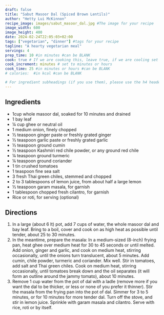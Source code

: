 ```yaml
---
draft: false
title: "Sabut Masoor Dal (Spiced Brown Lentils)"
author: "Hetty Lui McKinnon"
recipe_image: images/sabut_masoor_dal.jpg #The image for your recipe
image_width: 600
image_height: 400
date: 2024-02-24T22:05:03+02:00
tags: ["vegetarian", "dinner"] #tags for your recipe
tagline: "A hearty vegetarian meal"
servings: 4
prep_time: 10 #in minutes #can be BLANK
cook: true # If we are cooking this, leave true, if we are cooling set to false
cook_increment: minutes # set to minutes or hours
cook_time: 25 #in minutes or hours #can be BLANK
# calories:  #in kcal #can be BLANK

# For ingredient subheadings (if you use them), please use the h4 header.  For print view I have those elements targeted
---
```



## Ingredients

- 1cup whole masoor dal, soaked for 10 minutes and drained
- 1 bay leaf
- ¼ cup ghee or neutral oil
- 1 medium onion, finely chopped
- ½ teaspoon ginger paste or freshly grated ginger
- ½ teaspoon garlic paste or freshly grated garlic
- ½ teaspoon ground cumin
- ½ teaspoon Kashmiri red chile powder, or any ground red chile
- ¼ teaspoon ground turmeric
- ¼ teaspoon ground coriander
- 1 tin crushed tomatoes
- 1 teaspoon fine sea salt
- 3 fresh Thai green chiles, stemmed and chopped
- 2 to 3 tablespoons of lemon juice, from about half a large lemon
- ½ teaspoon garam masala, for garnish
- 1 tablespoon chopped fresh cilantro, for garnish
- Rice or roti, for serving (optional)

## Directions

1. In a large (about 6 lt) pot, add 7 cups of water, the whole masoor dal and bay leaf. Bring to a boil, cover and cook on as high heat as possible until tender, about 25 to 30 minutes.
2. In the meantime, prepare the masala: In a medium-sized (8-inch) frying pan, heat ghee over medium heat for 30 to 45 seconds or until melted. Add onion, ginger and garlic, and cook on medium heat, stirring occasionally, until the onions turn translucent, about 5 minutes. Add cumin, chile powder, turmeric and coriander. Mix well. Stir in tomatoes, add salt and Thai green chiles. Cook on medium heat, stirring occasionally, until tomatoes break down and the oil separates (it will form an outline around the jammy tomato), about 10 minutes.
3. Remove 1 cup water from the pot of dal with a ladle (remove more if you want the dal to be thicker, or less or none of you prefer it thinner). Stir the masala from the frying pan into the pot of dal. Simmer for 3 to 5 minutes, or for 10 minutes for more tender dal. Turn off the stove, and stir in lemon juice. Sprinkle with garam masala and cilantro. Serve with rice, roti or by itself.